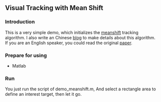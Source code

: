 ## Visual Tracking with Mean Shift

### Introduction
This is a very simple demo, which initializes the [meanshift](http://ieeexplore.ieee.org/document/854761/) tracking algorithm. I also write an Chinese [blog](https://zhuanlan.zhihu.com/p/34971165) to make details about this algorithm. If you are an English speaker, you could read the original [paper](http://ieeexplore.ieee.org/document/854761/).

### Prepare for using
* Matlab

### Run
You just run the script of demo_meanshift.m, And select a rectangle area to define an interest target, then let it go.

